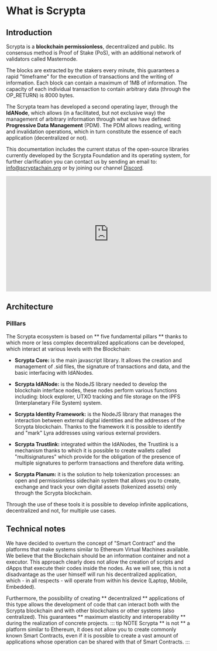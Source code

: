 # What is Scrypta


## Introduction

Scrypta is a **blockchain permissionless**, decentralized and public. Its consensus method is Proof of Stake (PoS), with an additional network of validators called Masternode.

The blocks are extracted by the stakers every minute, this guarantees a rapid "timeframe" for the execution of transactions and the writing of information. Each block can contain a maximum of 1MB of information. The capacity of each individual transaction to contain arbitrary data (through the OP_RETURN) is 8000 bytes.

The Scrypta team has developed a second operating layer, through the **IdANode**, which allows (in a facilitated, but not exclusive way) the management of arbitrary information through what we have defined: **Progressive Data Management** (PDM). The PDM allows reading, writing and invalidation operations, which in turn constitute the essence of each application (decentralized or not).

This documentation includes the current status of the open-source libraries currently developed by the Scrypta Foundation and its operating system, for further clarification you can contact us by sending an email to: info@scryptachain.org or by joining our channel [Discord](https://discord.me/scryptachain).


<iframe width="560" height="315" src="https://www.youtube.com/embed/eG3sYhHQbFs" frameborder="0" allow="accelerometer; autoplay; encrypted-media; gyroscope; picture-in-picture" allowfullscreen></iframe>

## Architecture

### Pilllars

The Scrypta ecosystem is based on ** five fundamental pillars ** thanks to which more or less complex decentralized applications can be developed, which interact at various levels with the Blockchain:
-   **Scrypta Core:** is the main javascript library. It allows the creation and management of .sid files, the signature of transactions and data, and the basic interfacing with IdANodes.
    
-   **Scrypta IdANode:** is the NodeJS library needed to develop the blockchain interface nodes, these nodes perform various functions including: block explorer, UTXO tracking and file storage on the IPFS (Interplanetary File System) system.
    
-   **Scrypta Identity Framework:** is the NodeJS library that manages the interaction between external digital identities and the addresses of the Scrypta blockchain. Thanks to the framework it is possible to identify and "mark" Lyra addresses using various external providers.
    
-   **Scrypta Trustlink:** integrated within the IdANodes, the Trustlink is a mechanism thanks to which it is possible to create wallets called "multisignatures" which provide for the obligation of the presence of multiple signatures to perform transactions and therefore data writing.

-   **Scrypta Planum:** it is the solution to help tokenization processes: an open and permissionless sidechain system that allows you to create, exchange and track your own digital assets (tokenized assets) only through the Scrypta blockchain.
    

Through the use of these tools it is possible to develop infinite applications, decentralized and not, for multiple use cases.

## Technical notes

We have decided to overturn the concept of "Smart Contract" and the platforms that make systems similar to Ethereum Virtual Machines available. We believe that the Blockchain should be an information container and not a executor. This approach clearly does not allow the creation of scripts and dApps that execute their codes inside the nodes. As we will see, this is not a disadvantage as the user himself will run his decentralized application, which - in all respects - will operate from within his device (Laptop, Mobile, Embedded).

Furthermore, the possibility of creating ** decentralized ** applications of this type allows the development of code that can interact both with the Scrypta blockchain and with other blockchains or other systems (also centralized). This guarantees ** maximum elasticity and interoperability ** during the realization of concrete projects.
::: tip NOTE
Scrypta ** is not ** a platform similar to Ethereum, it does not allow you to create commonly known Smart Contracts, even if it is possible to create a vast amount of applications whose operation can be shared with that of Smart Contracts.
:::